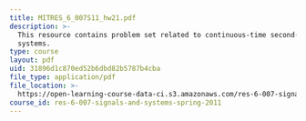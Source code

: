 ```yaml
---
title: MITRES_6_007S11_hw21.pdf
description: >-
  This resource contains problem set related to continuous-time second-order
  systems.
type: course
layout: pdf
uid: 31896d1c870ed52b6dbd82b5787b4cba
file_type: application/pdf
file_location: >-
  https://open-learning-course-data-ci.s3.amazonaws.com/res-6-007-signals-and-systems-spring-2011/31896d1c870ed52b6dbd82b5787b4cba_MITRES_6_007S11_hw21.pdf
course_id: res-6-007-signals-and-systems-spring-2011
---
```

